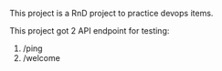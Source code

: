This project is a RnD project to practice devops items.

This project got 2 API endpoint for testing:

1. /ping
2. /welcome

